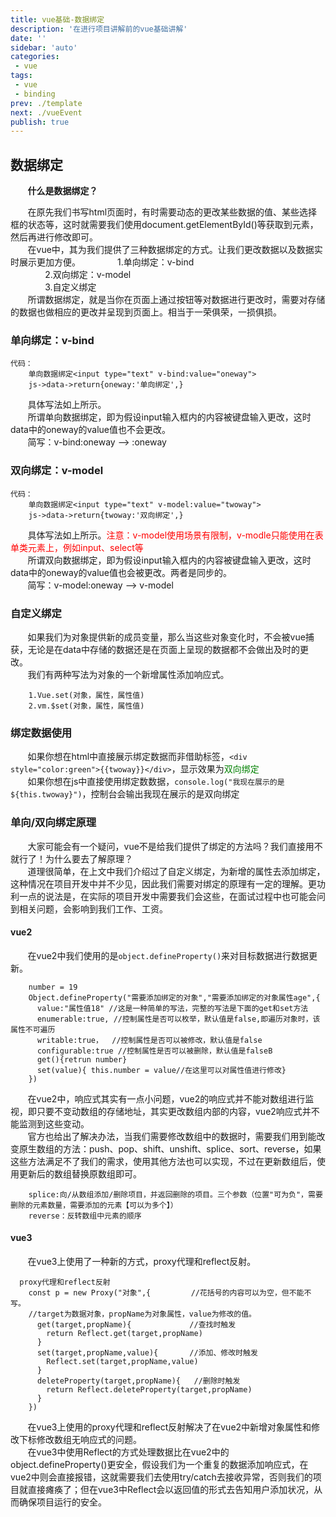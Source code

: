 ```yaml
---
title: vue基础-数据绑定
description: '在进行项目讲解前的vue基础讲解'
date: ''
sidebar: 'auto'
categories: 
 - vue
tags: 
 - vue
 - binding
prev: ./template
next: ./vueEvent
publish: true
---
```


## 数据绑定
&nbsp;&nbsp;&nbsp;&nbsp;&nbsp;&nbsp;&nbsp;**什么是数据绑定？**

&nbsp;&nbsp;&nbsp;&nbsp;&nbsp;&nbsp;&nbsp;在原先我们书写html页面时，有时需要动态的更改某些数据的值、某些选择框的状态等，这时就需要我们使用document.getElementById()等获取到元素，然后再进行修改即可。  
&nbsp;&nbsp;&nbsp;&nbsp;&nbsp;&nbsp;&nbsp;在vue中，其为我们提供了三种数据绑定的方式。让我们更改数据以及数据实时展示更加方便。
&nbsp;&nbsp;&nbsp;&nbsp;&nbsp;&nbsp;&nbsp;&nbsp;&nbsp;&nbsp;&nbsp;&nbsp;&nbsp;&nbsp;1.单向绑定：v-bind  
&nbsp;&nbsp;&nbsp;&nbsp;&nbsp;&nbsp;&nbsp;&nbsp;&nbsp;&nbsp;&nbsp;&nbsp;&nbsp;&nbsp;2.双向绑定：v-model  
&nbsp;&nbsp;&nbsp;&nbsp;&nbsp;&nbsp;&nbsp;&nbsp;&nbsp;&nbsp;&nbsp;&nbsp;&nbsp;&nbsp;3.自定义绑定  
&nbsp;&nbsp;&nbsp;&nbsp;&nbsp;&nbsp;&nbsp;所谓数据绑定，就是当你在页面上通过按钮等对数据进行更改时，需要对存储的数据也做相应的更改并呈现到页面上。相当于一荣俱荣，一损俱损。

### 单向绑定：v-bind
```
代码：
    单向数据绑定<input type="text" v-bind:value="oneway">
    js->data->return{oneway:'单向绑定',}
```

&nbsp;&nbsp;&nbsp;&nbsp;&nbsp;&nbsp;&nbsp;具体写法如上所示。  
&nbsp;&nbsp;&nbsp;&nbsp;&nbsp;&nbsp;&nbsp;所谓单向数据绑定，即为假设input输入框内的内容被键盘输入更改，这时data中的oneway的value值也不会更改。  
&nbsp;&nbsp;&nbsp;&nbsp;&nbsp;&nbsp;&nbsp;简写：v-bind:oneway --> :oneway

### 双向绑定：v-model
```
代码：
    单向数据绑定<input type="text" v-model:value="twoway">
    js->data->return{twoway:'双向绑定',}
```
&nbsp;&nbsp;&nbsp;&nbsp;&nbsp;&nbsp;&nbsp;具体写法如上所示。<span style="color:red">注意：v-model使用场景有限制，v-modle只能使用在表单类元素上，例如input、select等</span>  
&nbsp;&nbsp;&nbsp;&nbsp;&nbsp;&nbsp;&nbsp;所谓双向数据绑定，即为假设input输入框内的内容被键盘输入更改，这时data中的oneway的value值也会被更改。两者是同步的。  
&nbsp;&nbsp;&nbsp;&nbsp;&nbsp;&nbsp;&nbsp;简写：v-model:oneway --> v-model  

### 自定义绑定
&nbsp;&nbsp;&nbsp;&nbsp;&nbsp;&nbsp;&nbsp;如果我们为对象提供新的成员变量，那么当这些对象变化时，不会被vue捕获，无论是在data中存储的数据还是在页面上呈现的数据都不会做出及时的更改。  
&nbsp;&nbsp;&nbsp;&nbsp;&nbsp;&nbsp;&nbsp;我们有两种写法为对象的一个新增属性添加响应式。
```
    1.Vue.set(对象，属性，属性值)
    2.vm.$set(对象，属性，属性值)
```

### 绑定数据使用
&nbsp;&nbsp;&nbsp;&nbsp;&nbsp;&nbsp;&nbsp;如果你想在html中直接展示绑定数据而非借助标签，`<div style="color:green">{{twoway}}</div>`，显示效果为<span style="color:green">双向绑定</span>  
&nbsp;&nbsp;&nbsp;&nbsp;&nbsp;&nbsp;&nbsp;如果你想在js中直接使用绑定数数据，`console.log("我现在展示的是${this.twoway}")`，控制台会输出我现在展示的是双向绑定  

### 单向/双向绑定原理
&nbsp;&nbsp;&nbsp;&nbsp;&nbsp;&nbsp;&nbsp;大家可能会有一个疑问，vue不是给我们提供了绑定的方法吗？我们直接用不就行了！为什么要去了解原理？  
&nbsp;&nbsp;&nbsp;&nbsp;&nbsp;&nbsp;&nbsp;道理很简单，在上文中我们介绍过了自定义绑定，为新增的属性去添加绑定，这种情况在项目开发中并不少见，因此我们需要对绑定的原理有一定的理解。更功利一点的说法是，在实际的项目开发中需要我们会这些，在面试过程中也可能会问到相关问题，会影响到我们工作、工资。

#### vue2
&nbsp;&nbsp;&nbsp;&nbsp;&nbsp;&nbsp;&nbsp;在vue2中我们使用的是`object.defineProperty()`来对目标数据进行数据更新。
```
    number = 19
    Object.defineProperty("需要添加绑定的对象","需要添加绑定的对象属性age",{
      value:"属性值18" //这是一种简单的写法，完整的写法是下面的get和set方法
      enumerable:true, //控制属性是否可以枚举，默认值是false,即遍历对象时，该属性不可遍历
      writable:true，  //控制属性是否可以被修改，默认值是false
      configurable:true //控制属性是否可以被删除，默认值是falseB
      get(){retrun number}
      set(value){ this.number = value//在这里可以对属性值进行修改}
    })
```
&nbsp;&nbsp;&nbsp;&nbsp;&nbsp;&nbsp;&nbsp;在vue2中，响应式其实有一点小问题，vue2的响应式并不能对数组进行监视，即只要不变动数组的存储地址，其实更改数组内部的内容，vue2响应式并不能监测到这些变动。  
&nbsp;&nbsp;&nbsp;&nbsp;&nbsp;&nbsp;&nbsp;官方也给出了解决办法，当我们需要修改数组中的数据时，需要我们用到能改变原生数组的方法：push、pop、shift、unshift、splice、sort、reverse，如果这些方法满足不了我们的需求，使用其他方法也可以实现，不过在更新数组后，使用更新后的数组替换原数组即可。
```
    splice:向/从数组添加/删除项目，并返回删除的项目。三个参数（位置"可为负"，需要删除的元素数量，需要添加的元素【可以为多个】）
    reverse：反转数组中元素的顺序
```

#### vue3
&nbsp;&nbsp;&nbsp;&nbsp;&nbsp;&nbsp;&nbsp;在vue3上使用了一种新的方式，proxy代理和reflect反射。
```
  proxy代理和reflect反射
    const p = new Proxy("对象",{         //花括号的内容可以为空，但不能不写。
    //target为数据对象，propName为对象属性，value为修改的值。
      get(target,propName){             //查找时触发
        return Reflect.get(target,propName)
      }             
      set(target,propName,value){       //添加、修改时触发
        Reflect.set(target,propName,value)
      }       
      deleteProperty(target,propName){   //删除时触发
        return Reflect.deleteProperty(target,propName)
      }  
    })
```
&nbsp;&nbsp;&nbsp;&nbsp;&nbsp;&nbsp;&nbsp;在vue3上使用的proxy代理和reflect反射解决了在vue2中新增对象属性和修改下标修改数组无响应式的问题。  
&nbsp;&nbsp;&nbsp;&nbsp;&nbsp;&nbsp;&nbsp;在vue3中使用Reflect的方式处理数据比在vue2中的object.defineProperty()更安全，假设我们为一个重复的数据添加响应式，在vue2中则会直接报错，这就需要我们去使用try/catch去接收异常，否则我们的项目就直接瘫痪了；但在vue3中Reflect会以返回值的形式去告知用户添加状况，从而确保项目运行的安全。